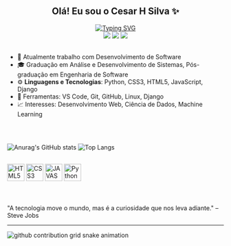 <h2 align="center"><strong>Olá! Eu sou o Cesar H Silva ✨</strong></h2>

<div align="center">
  <a href="https://git.io/typing-svg">
    <img src="https://readme-typing-svg.demolab.com?font=Fira+Code&weight=500&size=22&pause=1000&color=FF00F6&center=true&vCenter=true&random=false&width=524&lines=%E2%8A%B9+Smelly+Cat+(para os íntimos)+%CB%99%E1%B5%95%CB%99+%E2%8A%B9+" alt="Typing SVG">
  </a>
</div>

<div align="center">
  <a href="https://www.instagram.com/seu-usuario/" target="_blank"><img src="https://img.shields.io/badge/Instagram-E4405F?style=for-the-badge&logo=instagram&logoColor=white" target="_blank"></a>
  <a href="" target="_blank"><img src="https://img.shields.io/badge/LinkedIn-0077B5?style=for-the-badge&logo=linkedin&logoColor=white" target="_blank"></a>
  <a href="" target="_blank"><img src="https://img.shields.io/badge/Gmail-D14836?style=for-the-badge&logo=gmail&logoColor=white" target="_blank"></a>
</div>
<br>

- 💼 Atualmente trabalho com Desenvolvimento de Software
- 🎓 Graduação em Análise e Desenvolvimento de Sistemas, Pós-graduação em Engenharia de Software
- ⚙️ **Linguagens e Tecnologias**: Python, CSS3, HTML5, JavaScript, Django
- 🔧 Ferramentas: VS Code, Git, GitHub, Linux, Django
- 📈 Interesses: Desenvolvimento Web, Ciência de Dados, Machine Learning
  
##  
<br>

![Anurag's GitHub stats](https://github-readme-stats.vercel.app/api?username=devcesarhsilva&show_icons=true&theme=tokyonight&locale=pt-br)
![Top Langs](https://github-readme-stats.vercel.app/api/top-langs/?username=devcesarhsilva&layout=compact)

## 

<div>
  <img src="https://cdn.jsdelivr.net/gh/devicons/devicon@latest/icons/html5/html5-original-wordmark.svg" alt="HTML5" width="40" height="40"/>
  <img src="https://cdn.jsdelivr.net/gh/devicons/devicon@latest/icons/css3/css3-original-wordmark.svg" alt="CSS3" width="40" height="40"/>
  <img src="https://cdn.jsdelivr.net/gh/devicons/devicon@latest/icons/javascript/javascript-original.svg" alt="JAVASCRIPT" width="40" height="40"/>
  <img src="https://cdn.jsdelivr.net/gh/devicons/devicon@latest/icons/python/python-original.svg" alt="Python" width="40" height="40"/>
 
 
</div>
<br><br><br>
 "A tecnologia move o mundo, mas é a curiosidade que nos leva adiante." – Steve Jobs 

 <hr>

<picture align="center">
  <source media="(prefers-color-scheme: dark)" srcset="https://raw.githubusercontent.com/seu-usuario/seu-usuario/output/github-contribution-grid-snake-dark.svg">
  <source media="(prefers-color-scheme: light)" srcset="https://raw.githubusercontent.com/seu-usuario/seu-usuario/output/github-contribution-grid-snake-dark.svg">
  <img align="center" alt="github contribution grid snake animation" src="https://raw.githubusercontent.com/seu-usuario/seu-usuario/output/github-contribution-grid-snake.svg">
</picture>
